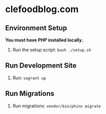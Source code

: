 # clefoodblog.com

## Environment Setup

**You must have PHP installed locally.**

1. Run the setup script: `bash ./setup.sh`

## Run Development Site
1. Run: `vagrant up`

## Run Migrations

1. Run migrations: `vendor/bin/phinx migrate`
